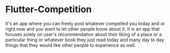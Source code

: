 # Flutter-Competition
It's an app where you can freely post whatever compelled you today and or right now and you want to let other people know about it. It is an app that focuses solely on user's recommendation about their liking of a place or a particular thing or whatever book they just read today and many day to day things that they would like other people to experience as well.
